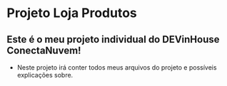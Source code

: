 # Projeto Loja Produtos


## Este é o meu projeto individual do DEVinHouse ConectaNuvem!

  - Neste projeto irá conter todos meus arquivos do projeto e possíveis explicações sobre.
